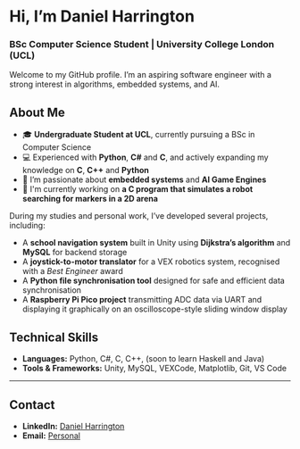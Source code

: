 # Hi, I’m Daniel Harrington  
### BSc Computer Science Student | University College London (UCL)

Welcome to my GitHub profile. I’m an aspiring software engineer with a strong interest in algorithms, embedded systems, and AI.

## About Me

- 🎓 **Undergraduate Student at UCL**, currently pursuing a BSc in Computer Science
- 💻 Experienced with **Python**, **C#** and **C**, and actively expanding my knowledge on **C**, **C++** and **Python**
- 🧩 I’m passionate about **embedded systems** and **AI Game Engines**
- 🚧 I'm currently working on **a C program that simulates a robot searching for markers in a 2D arena**

During my studies and personal work, I’ve developed several projects, including:
- A **school navigation system** built in Unity using **Dijkstra’s algorithm** and **MySQL** for backend storage
- A **joystick-to-motor translator** for a VEX robotics system, recognised with a *Best Engineer* award
- A **Python file synchronisation tool** designed for safe and efficient data synchronisation
- A **Raspberry Pi Pico project** transmitting ADC data via UART and displaying it graphically on an oscilloscope-style sliding window display

## Technical Skills

- **Languages:** Python, C#, C, C++, (soon to learn Haskell and Java)
- **Tools & Frameworks:** Unity, MySQL, VEXCode, Matplotlib, Git, VS Code

---

## Contact

- **LinkedIn:** [Daniel Harrington](https://www.linkedin.com/in/daniel-harrington-9834b4301)  
- **Email:** [Personal](danielharrington06@outlook.com)


<!---
danielharrington06/danielharrington06 is a ✨ special ✨ repository because its `README.md` (this file) appears on your GitHub profile.
You can click the Preview link to take a look at your changes.
--->
